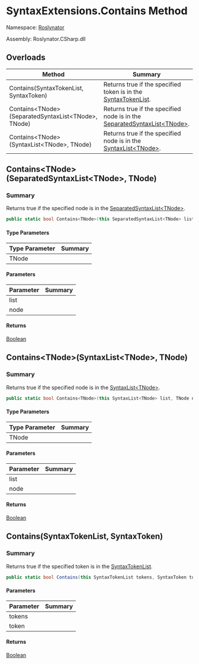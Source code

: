 # SyntaxExtensions\.Contains Method

Namespace: [Roslynator](../../README.md)

Assembly: Roslynator\.CSharp\.dll

## Overloads

| Method | Summary |
| ------ | ------- |
| Contains\(SyntaxTokenList, SyntaxToken\) | Returns true if the specified token is in the [SyntaxTokenList](https://docs.microsoft.com/en-us/dotnet/api/microsoft.codeanalysis.syntaxtokenlist)\. |
| Contains\<TNode>\(SeparatedSyntaxList\<TNode>, TNode\) | Returns true if the specified node is in the [SeparatedSyntaxList\<TNode>](https://docs.microsoft.com/en-us/dotnet/api/microsoft.codeanalysis.separatedsyntaxlist-1)\. |
| Contains\<TNode>\(SyntaxList\<TNode>, TNode\) | Returns true if the specified node is in the [SyntaxList\<TNode>](https://docs.microsoft.com/en-us/dotnet/api/microsoft.codeanalysis.syntaxlist-1)\. |

## Contains\<TNode>\(SeparatedSyntaxList\<TNode>, TNode\)

### Summary

Returns true if the specified node is in the [SeparatedSyntaxList\<TNode>](https://docs.microsoft.com/en-us/dotnet/api/microsoft.codeanalysis.separatedsyntaxlist-1)\.

```csharp
public static bool Contains<TNode>(this SeparatedSyntaxList<TNode> list, TNode node) where TNode : Microsoft.CodeAnalysis.SyntaxNode
```

#### Type Parameters

| Type Parameter | Summary |
| -------------- | ------- |
| TNode | |

#### Parameters

| Parameter | Summary |
| --------- | ------- |
| list | |
| node | |

#### Returns

[Boolean](https://docs.microsoft.com/en-us/dotnet/api/system.boolean)


## Contains\<TNode>\(SyntaxList\<TNode>, TNode\)

### Summary

Returns true if the specified node is in the [SyntaxList\<TNode>](https://docs.microsoft.com/en-us/dotnet/api/microsoft.codeanalysis.syntaxlist-1)\.

```csharp
public static bool Contains<TNode>(this SyntaxList<TNode> list, TNode node) where TNode : Microsoft.CodeAnalysis.SyntaxNode
```

#### Type Parameters

| Type Parameter | Summary |
| -------------- | ------- |
| TNode | |

#### Parameters

| Parameter | Summary |
| --------- | ------- |
| list | |
| node | |

#### Returns

[Boolean](https://docs.microsoft.com/en-us/dotnet/api/system.boolean)


## Contains\(SyntaxTokenList, SyntaxToken\)

### Summary

Returns true if the specified token is in the [SyntaxTokenList](https://docs.microsoft.com/en-us/dotnet/api/microsoft.codeanalysis.syntaxtokenlist)\.

```csharp
public static bool Contains(this SyntaxTokenList tokens, SyntaxToken token)
```

#### Parameters

| Parameter | Summary |
| --------- | ------- |
| tokens | |
| token | |

#### Returns

[Boolean](https://docs.microsoft.com/en-us/dotnet/api/system.boolean)



